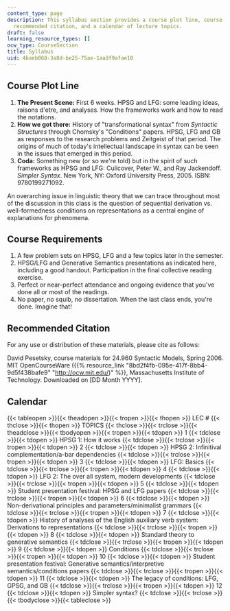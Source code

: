 ```yaml
---
content_type: page
description: This syllabus section provides a course plot line, course requirements,
  recommended citation, and a calendar of lecture topics.
draft: false
learning_resource_types: []
ocw_type: CourseSection
title: Syllabus
uid: 4baeb068-3a8d-be25-75ae-1aa3f9afae10
---
```

## Course Plot Line

1. **The Present Scene:** First 6 weeks. HPSG and LFG: some leading ideas, raisons d'etre, and analyses. How the frameworks work and how to read the notations.
2. **How we got there:** History of "transformational syntax" from *Syntactic Structures* through Chomsky's "Conditions" papers. HPSG, LFG and GB as responses to the research problems and Zeitgeist of that period. The origins of much of today's intellectual landscape in syntax can be seen in the issues that emerged in this period.
3. **Coda:** Something new (or so we're told) but in the spirit of such frameworks as HPSG and LFG: Culicover, Peter W., and Ray Jackendoff. *Simpler Syntax*. New York, NY: Oxford University Press, 2005. ISBN: 9780199271092.

An overarching issue in linguistic theory that we can trace throughout most of the discussion in this class is the question of sequential derivation vs. well-formedness conditions on representations as a central engine of explanations for phenomena.

## Course Requirements

1. A few problem sets on HPSG, LFG and a few topics later in the semester.
2. HPSG/LFG and Generative Semantics presentations as indicated here, including a good handout. Participation in the final collective reading exercise.
3. Perfect or near-perfect attendance and ongoing evidence that you've done all or most of the readings.
4. No paper, no squib, no dissertation. When the last class ends, you're done. Imagine that!

## Recommended Citation

For any use or distribution of these materials, please cite as follows:

David Pesetsky, course materials for 24.960 Syntactic Models, Spring 2006. MIT OpenCourseWare ({{% resource_link "8bd2f4fb-095e-417f-8bb4-9d5f438bafe9" "http://ocw.mit.edu/)" %}}, Massachusetts Institute of Technology. Downloaded on \[DD Month YYYY\].

## Calendar

{{< tableopen >}}{{< theadopen >}}{{< tropen >}}{{< thopen >}}
LEC #
{{< thclose >}}{{< thopen >}}
TOPICS
{{< thclose >}}{{< trclose >}}{{< theadclose >}}{{< tbodyopen >}}{{< tropen >}}{{< tdopen >}}
1
{{< tdclose >}}{{< tdopen >}}
HPSG 1: How it works
{{< tdclose >}}{{< trclose >}}{{< tropen >}}{{< tdopen >}}
2
{{< tdclose >}}{{< tdopen >}}
HPSG 2: Infinitival complementation/a-bar dependencies
{{< tdclose >}}{{< trclose >}}{{< tropen >}}{{< tdopen >}}
3
{{< tdclose >}}{{< tdopen >}}
LFG: Basics
{{< tdclose >}}{{< trclose >}}{{< tropen >}}{{< tdopen >}}
4
{{< tdclose >}}{{< tdopen >}}
LFG 2: The over all system, modern developments
{{< tdclose >}}{{< trclose >}}{{< tropen >}}{{< tdopen >}}
5
{{< tdclose >}}{{< tdopen >}}
Student presentation festival: HPSG and LFG papers
{{< tdclose >}}{{< trclose >}}{{< tropen >}}{{< tdopen >}}
6
{{< tdclose >}}{{< tdopen >}}
Non-derivational principles and parameters/minimalist grammars
{{< tdclose >}}{{< trclose >}}{{< tropen >}}{{< tdopen >}}
7
{{< tdclose >}}{{< tdopen >}}
History of analyses of the English auxiliary verb system: Derivations to representations
{{< tdclose >}}{{< trclose >}}{{< tropen >}}{{< tdopen >}}
8
{{< tdclose >}}{{< tdopen >}}
Standard theory to generative semantics
{{< tdclose >}}{{< trclose >}}{{< tropen >}}{{< tdopen >}}
9
{{< tdclose >}}{{< tdopen >}}
Conditions
{{< tdclose >}}{{< trclose >}}{{< tropen >}}{{< tdopen >}}
10
{{< tdclose >}}{{< tdopen >}}
Student presentation festival: Generative semantics/interpretive semantics/conditions papers
{{< tdclose >}}{{< trclose >}}{{< tropen >}}{{< tdopen >}}
11
{{< tdclose >}}{{< tdopen >}}
The legacy of conditions: LFG, GPSG, and GB
{{< tdclose >}}{{< trclose >}}{{< tropen >}}{{< tdopen >}}
12
{{< tdclose >}}{{< tdopen >}}
Simpler syntax?
{{< tdclose >}}{{< trclose >}}{{< tbodyclose >}}{{< tableclose >}}